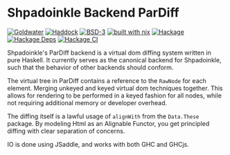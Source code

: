 # Shpadoinkle Backend ParDiff

[![Goldwater](https://gitlab.com/platonic/shpadoinkle/badges/master/pipeline.svg)](https://gitlab.com/platonic/shpadoinkle)
[![Haddock](https://img.shields.io/badge/haddock-master-informational)](https://shpadoinkle.org/backend-pardiff)
[![BSD-3](https://img.shields.io/badge/License-BSD%203--Clause-blue.svg)](https://opensource.org/licenses/BSD-3-Clause)
[![built with nix](https://img.shields.io/badge/built%20with-nix-41439a)](https://builtwithnix.org)
[![Hackage](https://img.shields.io/hackage/v/Shpadoinkle-backend-pardiff.svg)](https://hackage.haskell.org/package/Shpadoinkle-backend-pardiff)
[![Hackage Deps](https://img.shields.io/hackage-deps/v/Shpadoinkle-backend-pardiff.svg)](http://packdeps.haskellers.com/reverse/Shpadoinkle-backend-pardiff)
[![Hackage CI](https://matrix.hackage.haskell.org/api/v2/packages/Shpadoinkle-backend-pardiff/badge)](https://matrix.hackage.haskell.org/#/package/Shpadoinkle-backend-pardiff)


Shpadoinkle's ParDiff backend is a virtual dom diffing system written in pure Haskell.
It currently serves as the canonical backend for Shpadoinkle, such that the behavior of
other backends should conform.

The virtual tree in ParDiff contains a reference to the `RawNode` for each element. Merging
unkeyed and keyed virtual dom techniques together. This allows for rendering to be performed
in a keyed fashion for all nodes, while not requiring additional memory or developer overhead.

The diffing itself is a lawful usage of `alignWith` from the `Data.These` package. By modeling
Html as an Alignable Functor, you get principled diffing with clear separation of concerns.

IO is done using JSaddle, and works with both GHC and GHCjs.
